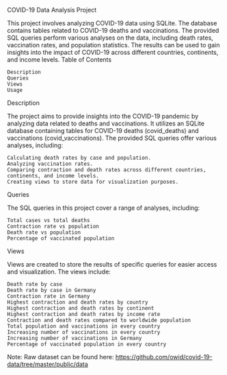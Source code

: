 COVID-19 Data Analysis Project

This project involves analyzing COVID-19 data using SQLite. The database contains tables related to COVID-19 deaths and vaccinations. The provided SQL queries perform various analyses on the data, including death rates, vaccination rates, and population statistics. The results can be used to gain insights into the impact of COVID-19 across different countries, continents, and income levels.
Table of Contents

    Description
    Queries
    Views
    Usage

Description

The project aims to provide insights into the COVID-19 pandemic by analyzing data related to deaths and vaccinations. It utilizes an SQLite database containing tables for COVID-19 deaths (covid_deaths) and vaccinations (covid_vaccinations). The provided SQL queries offer various analyses, including:

    Calculating death rates by case and population.
    Analyzing vaccination rates.
    Comparing contraction and death rates across different countries, continents, and income levels.
    Creating views to store data for visualization purposes.

Queries

The SQL queries in this project cover a range of analyses, including:

    Total cases vs total deaths
    Contraction rate vs population
    Death rate vs population
    Percentage of vaccinated population

Views

Views are created to store the results of specific queries for easier access and visualization. The views include:

    Death rate by case
    Death rate by case in Germany
    Contraction rate in Germany
    Highest contraction and death rates by country
    Highest contraction and death rates by continent
    Highest contraction and death rates by income rate
    Contraction and death rates compared to worldwide population
    Total population and vaccinations in every country
    Increasing number of vaccinations in every country
    Increasing number of vaccinations in Germany
    Percentage of vaccinated population in every country


Note: Raw dataset can be found here: https://github.com/owid/covid-19-data/tree/master/public/data
